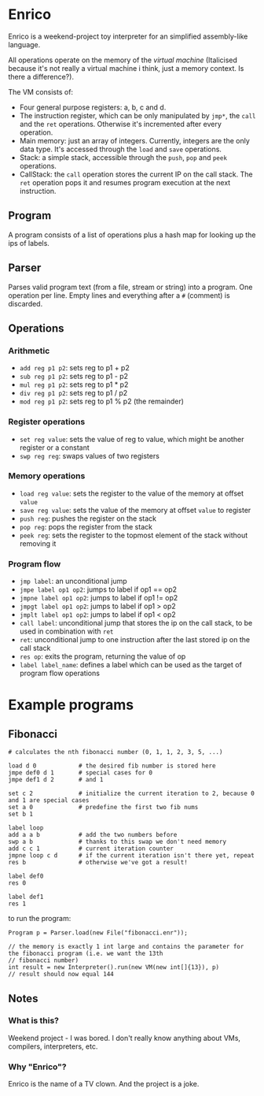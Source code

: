 # Enrico

Enrico is a weekend-project toy interpreter for an simplified assembly-like language.

All operations operate on the memory of the *virtual machine* (Italicised because it's not really a virtual machine i 
think, just a memory context. Is there a difference?).

The VM consists of:

* Four general purpose registers: a, b, c and d.
* The instruction register, which can be only manipulated by `jmp*`, the `call` and the `ret` operations.
  Otherwise it's incremented after every operation.
* Main memory: just an array of integers. Currently, integers are the only data type. It's accessed through the
  `load` and `save` operations.
* Stack: a simple stack, accessible through the `push`, `pop` and `peek` operations.
* CallStack: the `call` operation stores the current IP on the call stack. The `ret` operation pops it and resumes
  program execution at the next instruction.

## Program

A program consists of a list of operations plus a hash map for looking up the ips of labels.

## Parser

Parses valid program text (from a file, stream or string) into a program. One operation per line. 
Empty lines and everything after a `#` (comment) is discarded.

## Operations

### Arithmetic

* `add reg p1 p2`: sets reg to p1 + p2
* `sub reg p1 p2`: sets reg to p1 - p2
* `mul reg p1 p2`: sets reg to p1 * p2
* `div reg p1 p2`: sets reg to p1 / p2
* `mod reg p1 p2`: sets reg to p1 % p2 (the remainder)

### Register operations

* `set reg value`: sets the value of reg to value, which might be another register or a constant
* `swp reg reg`: swaps values of two registers

### Memory operations

* `load reg value`: sets the register to the value of the memory at offset `value`
* `save reg value`: sets the value of the memory at offset `value` to register
* `push reg`: pushes the register on the stack
* `pop reg`: pops the register from the stack
* `peek reg`: sets the register to the topmost element of the stack without removing it

### Program flow

* `jmp label`: an unconditional jump
* `jmpe label op1 op2`: jumps to label if op1 == op2
* `jmpne label op1 op2`: jumps to label if op1 != op2
* `jmpgt label op1 op2`: jumps to label if op1 > op2
* `jmplt label op1 op2`: jumps to label if op1 < op2
* `call label`: unconditional jump that stores the ip on the call stack, to be used in combination with `ret`
* `ret`: unconditional jump to one instruction after the last stored ip on the call stack
* `res op`: exits the program, returning the value of op
* `label label_name`: defines a label which can be used as the target of program flow operations

# Example programs

## Fibonacci

    # calculates the nth fibonacci number (0, 1, 1, 2, 3, 5, ...)

    load d 0            # the desired fib number is stored here
    jmpe def0 d 1       # special cases for 0
    jmpe def1 d 2       # and 1

    set c 2             # initialize the current iteration to 2, because 0 and 1 are special cases
    set a 0             # predefine the first two fib nums
    set b 1

    label loop
    add a a b           # add the two numbers before
    swp a b             # thanks to this swap we don't need memory
    add c c 1           # current iteration counter
    jmpne loop c d      # if the current iteration isn't there yet, repeat
    res b               # otherwise we've got a result!

    label def0
    res 0

    label def1
    res 1

to run the program:

    Program p = Parser.load(new File("fibonacci.enr"));

    // the memory is exactly 1 int large and contains the parameter for the fibonacci program (i.e. we want the 13th
    // fibonacci number)
    int result = new Interpreter().run(new VM(new int[]{13}), p)
    // result should now equal 144
    
## Notes

### What is this?

Weekend project - I was bored. I don't really know anything about VMs, compilers, interpreters, etc.
 
### Why "Enrico"?
 
Enrico is the name of a TV clown. And the project is a joke.